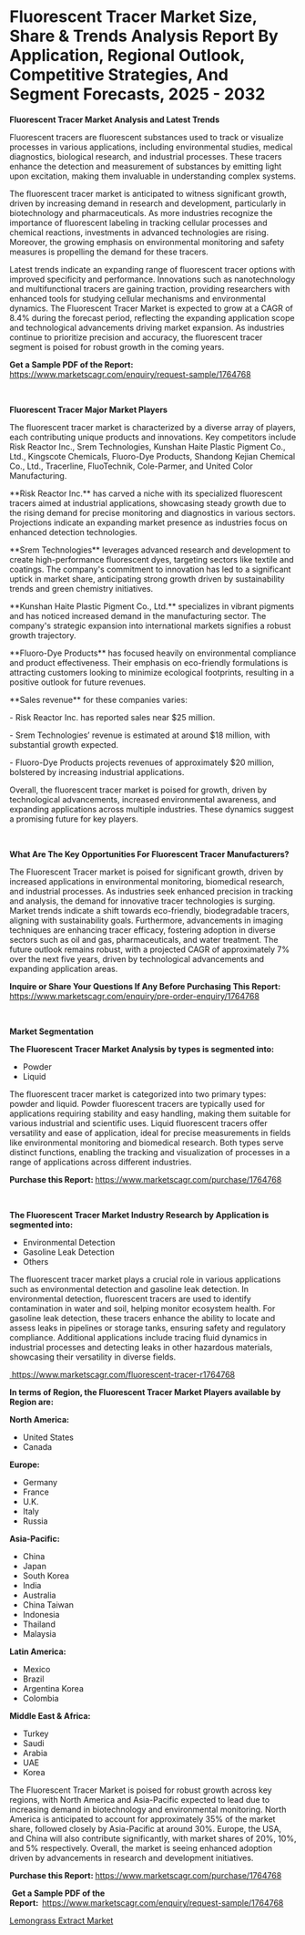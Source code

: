 <p><h1>Fluorescent Tracer Market Size, Share & Trends Analysis Report By Application, Regional Outlook, Competitive Strategies, And Segment Forecasts, 2025 - 2032</h1></p><p><strong>Fluorescent Tracer Market Analysis and Latest Trends</strong></p>
<p><p>Fluorescent tracers are fluorescent substances used to track or visualize processes in various applications, including environmental studies, medical diagnostics, biological research, and industrial processes. These tracers enhance the detection and measurement of substances by emitting light upon excitation, making them invaluable in understanding complex systems.</p><p>The fluorescent tracer market is anticipated to witness significant growth, driven by increasing demand in research and development, particularly in biotechnology and pharmaceuticals. As more industries recognize the importance of fluorescent labeling in tracking cellular processes and chemical reactions, investments in advanced technologies are rising. Moreover, the growing emphasis on environmental monitoring and safety measures is propelling the demand for these tracers.</p><p>Latest trends indicate an expanding range of fluorescent tracer options with improved specificity and performance. Innovations such as nanotechnology and multifunctional tracers are gaining traction, providing researchers with enhanced tools for studying cellular mechanisms and environmental dynamics. The Fluorescent Tracer Market is expected to grow at a CAGR of 8.4% during the forecast period, reflecting the expanding application scope and technological advancements driving market expansion. As industries continue to prioritize precision and accuracy, the fluorescent tracer segment is poised for robust growth in the coming years.</p></p>
<p><strong>Get a Sample PDF of the Report:&nbsp;</strong> <a href="https://www.marketscagr.com/enquiry/request-sample/1764768?utm_campaign=3018&utm_medium=2&utm_source=Github&utm_content=ia&utm_term=02042025&utm_id=fluorescent-tracer">https://www.marketscagr.com/enquiry/request-sample/1764768</a></p>
<p>&nbsp;</p>
<p><strong>Fluorescent Tracer Major Market Players</strong></p>
<p><p>The fluorescent tracer market is characterized by a diverse array of players, each contributing unique products and innovations. Key competitors include Risk Reactor Inc., Srem Technologies, Kunshan Haite Plastic Pigment Co., Ltd., Kingscote Chemicals, Fluoro-Dye Products, Shandong Kejian Chemical Co., Ltd., Tracerline, FluoTechnik, Cole-Parmer, and United Color Manufacturing.</p><p>**Risk Reactor Inc.** has carved a niche with its specialized fluorescent tracers aimed at industrial applications, showcasing steady growth due to the rising demand for precise monitoring and diagnostics in various sectors. Projections indicate an expanding market presence as industries focus on enhanced detection technologies.</p><p>**Srem Technologies** leverages advanced research and development to create high-performance fluorescent dyes, targeting sectors like textile and coatings. The company's commitment to innovation has led to a significant uptick in market share, anticipating strong growth driven by sustainability trends and green chemistry initiatives.</p><p>**Kunshan Haite Plastic Pigment Co., Ltd.** specializes in vibrant pigments and has noticed increased demand in the manufacturing sector. The company's strategic expansion into international markets signifies a robust growth trajectory.</p><p>**Fluoro-Dye Products** has focused heavily on environmental compliance and product effectiveness. Their emphasis on eco-friendly formulations is attracting customers looking to minimize ecological footprints, resulting in a positive outlook for future revenues.</p><p>**Sales revenue** for these companies varies:</p><p>- Risk Reactor Inc. has reported sales near $25 million.</p><p>- Srem Technologies’ revenue is estimated at around $18 million, with substantial growth expected.</p><p>- Fluoro-Dye Products projects revenues of approximately $20 million, bolstered by increasing industrial applications.</p><p>Overall, the fluorescent tracer market is poised for growth, driven by technological advancements, increased environmental awareness, and expanding applications across multiple industries. These dynamics suggest a promising future for key players.</p></p>
<p>&nbsp;</p>
<p><strong>What Are The Key Opportunities For Fluorescent Tracer Manufacturers?</strong></p>
<p><p>The Fluorescent Tracer market is poised for significant growth, driven by increased applications in environmental monitoring, biomedical research, and industrial processes. As industries seek enhanced precision in tracking and analysis, the demand for innovative tracer technologies is surging. Market trends indicate a shift towards eco-friendly, biodegradable tracers, aligning with sustainability goals. Furthermore, advancements in imaging techniques are enhancing tracer efficacy, fostering adoption in diverse sectors such as oil and gas, pharmaceuticals, and water treatment. The future outlook remains robust, with a projected CAGR of approximately 7% over the next five years, driven by technological advancements and expanding application areas.</p></p>
<p><strong>Inquire or Share Your Questions If Any Before Purchasing This Report:</strong> <a href="https://www.marketscagr.com/enquiry/pre-order-enquiry/1764768?utm_campaign=3018&utm_medium=2&utm_source=Github&utm_content=ia&utm_term=02042025&utm_id=fluorescent-tracer">https://www.marketscagr.com/enquiry/pre-order-enquiry/1764768</a></p>
<p>&nbsp;</p>
<p><strong>Market Segmentation</strong></p>
<p><strong>The Fluorescent Tracer Market Analysis by types is segmented into:</strong></p>
<p><ul><li>Powder</li><li>Liquid</li></ul></p>
<p><p>The fluorescent tracer market is categorized into two primary types: powder and liquid. Powder fluorescent tracers are typically used for applications requiring stability and easy handling, making them suitable for various industrial and scientific uses. Liquid fluorescent tracers offer versatility and ease of application, ideal for precise measurements in fields like environmental monitoring and biomedical research. Both types serve distinct functions, enabling the tracking and visualization of processes in a range of applications across different industries.</p></p>
<p><strong>Purchase this Report:&nbsp;</strong><a href="https://www.marketscagr.com/purchase/1764768?utm_campaign=3018&utm_medium=2&utm_source=Github&utm_content=ia&utm_term=02042025&utm_id=fluorescent-tracer">https://www.marketscagr.com/purchase/1764768</a></p>
<p>&nbsp;</p>
<p><strong>The Fluorescent Tracer Market Industry Research by Application is segmented into:</strong></p>
<p><ul><li>Environmental Detection</li><li>Gasoline Leak Detection</li><li>Others</li></ul></p>
<p><p>The fluorescent tracer market plays a crucial role in various applications such as environmental detection and gasoline leak detection. In environmental detection, fluorescent tracers are used to identify contamination in water and soil, helping monitor ecosystem health. For gasoline leak detection, these tracers enhance the ability to locate and assess leaks in pipelines or storage tanks, ensuring safety and regulatory compliance. Additional applications include tracing fluid dynamics in industrial processes and detecting leaks in other hazardous materials, showcasing their versatility in diverse fields.</p></p>
<p><a href="https://www.marketscagr.com/fluorescent-tracer-r1764768?utm_campaign=3018&utm_medium=2&utm_source=Github&utm_content=ia&utm_term=02042025&utm_id=fluorescent-tracer">&nbsp;https://www.marketscagr.com/fluorescent-tracer-r1764768</a></p>
<p><strong>In terms of Region, the Fluorescent Tracer Market Players available by Region are:</strong></p>
<p>
    <p> <strong> North America: </strong>
        <ul>
            <li>United States</li>
            <li>Canada</li>
        </ul>
        </p> 
    <p> <strong> Europe: </strong>
        <ul>
            <li>Germany</li>
            <li>France</li>
            <li>U.K.</li>
            <li>Italy</li>
            <li>Russia</li>
        </ul>
        </p> 
    <p> <strong> Asia-Pacific: </strong>
        <ul>
            <li>China</li>
            <li>Japan</li>
            <li>South Korea</li>
            <li>India</li>
            <li>Australia</li>
            <li>China Taiwan</li>
            <li>Indonesia</li>
            <li>Thailand</li>
            <li>Malaysia</li>
        </ul>
        </p> 
    <p> <strong> Latin America: </strong>
        <ul>
            <li>Mexico</li>
            <li>Brazil</li>
            <li>Argentina Korea</li>
            <li>Colombia</li>
        </ul>
        </p> 
    <p> <strong> Middle East & Africa: </strong>
        <ul>
            <li>Turkey</li>
            <li>Saudi</li>
            <li>Arabia</li>
            <li>UAE</li>
            <li>Korea</li>
        </ul>
    </p>
    </p>
<p><p>The Fluorescent Tracer Market is poised for robust growth across key regions, with North America and Asia-Pacific expected to lead due to increasing demand in biotechnology and environmental monitoring. North America is anticipated to account for approximately 35% of the market share, followed closely by Asia-Pacific at around 30%. Europe, the USA, and China will also contribute significantly, with market shares of 20%, 10%, and 5% respectively. Overall, the market is seeing enhanced adoption driven by advancements in research and development initiatives.</p></p>
<p><strong>Purchase this Report: </strong><a href="https://www.marketscagr.com/purchase/1764768?utm_campaign=3018&utm_medium=2&utm_source=Github&utm_content=ia&utm_term=02042025&utm_id=fluorescent-tracer">https://www.marketscagr.com/purchase/1764768</a></p>
<p>&nbsp;<strong>Get a Sample PDF of the Report:&nbsp;&nbsp;</strong><a href="https://www.marketscagr.com/enquiry/request-sample/1764768?utm_campaign=3018&utm_medium=2&utm_source=Github&utm_content=ia&utm_term=02042025&utm_id=fluorescent-tracer">https://www.marketscagr.com/enquiry/request-sample/1764768</a></p>
<p><strong></strong></p>
<p><p><a href="https://github.com/tumacaakesha78/Market-Research-Report-List-1/blob/main/lemongrass-extract-market.md?utm_campaign=3018&utm_medium=2&utm_source=Github&utm_content=ia&utm_term=02042025&utm_id=fluorescent-tracer">Lemongrass Extract Market</a></p></p>